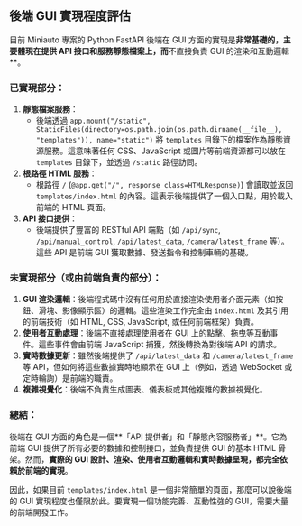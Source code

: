## 後端 GUI 實現程度評估

目前 Miniauto 專案的 Python FastAPI 後端在 GUI 方面的實現是**非常基礎的，主要體現在提供 API 接口和服務靜態檔案上，而**不直接負責 GUI 的渲染和互動邏輯**。

### 已實現部分：

1.  **靜態檔案服務**：
    *   後端透過 `app.mount("/static", StaticFiles(directory=os.path.join(os.path.dirname(__file__), "templates")), name="static")` 將 `templates` 目錄下的檔案作為靜態資源服務。這意味著任何 CSS、JavaScript 或圖片等前端資源都可以放在 `templates` 目錄下，並透過 `/static` 路徑訪問。
2.  **根路徑 HTML 服務**：
    *   根路徑 `/` (`@app.get("/", response_class=HTMLResponse)`) 會讀取並返回 `templates/index.html` 的內容。這表示後端提供了一個入口點，用於載入前端的 HTML 頁面。
3.  **API 接口提供**：
    *   後端提供了豐富的 RESTful API 端點（如 `/api/sync`, `/api/manual_control`, `/api/latest_data`, `/camera/latest_frame` 等）。這些 API 是前端 GUI 獲取數據、發送指令和控制車輛的基礎。

### 未實現部分（或由前端負責的部分）：

1.  **GUI 渲染邏輯**：後端程式碼中沒有任何用於直接渲染使用者介面元素（如按鈕、滑塊、影像顯示區）的邏輯。這些渲染工作完全由 `index.html` 及其引用的前端技術（如 HTML, CSS, JavaScript, 或任何前端框架）負責。
2.  **使用者互動處理**：後端不直接處理使用者在 GUI 上的點擊、拖曳等互動事件。這些事件會由前端 JavaScript 捕獲，然後轉換為對後端 API 的請求。
3.  **實時數據更新**：雖然後端提供了 `/api/latest_data` 和 `/camera/latest_frame` 等 API，但如何將這些數據實時地顯示在 GUI 上（例如，透過 WebSocket 或定時輪詢）是前端的職責。
4.  **複雜視覺化**：後端不負責生成圖表、儀表板或其他複雜的數據視覺化。

### 總結：

後端在 GUI 方面的角色是一個**「API 提供者」和「靜態內容服務者」**。它為前端 GUI 提供了所有必要的數據和控制接口，並負責提供 GUI 的基本 HTML 骨架。然而，**實際的 GUI 設計、渲染、使用者互動邏輯和實時數據呈現，都完全依賴於前端的實現**。

因此，如果目前 `templates/index.html` 是一個非常簡單的頁面，那麼可以說後端的 GUI 實現程度也僅限於此。要實現一個功能完善、互動性強的 GUI，需要大量的前端開發工作。